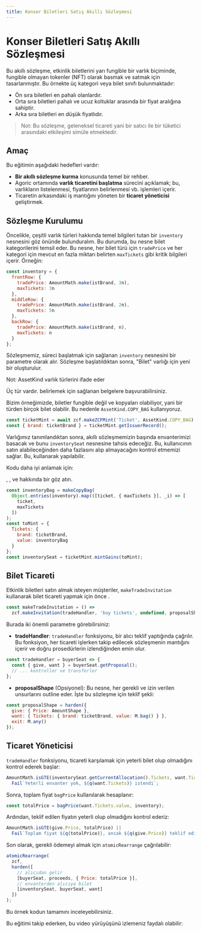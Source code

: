 ```yaml
---
title: Konser Biletleri Satış Akıllı Sözleşmesi
--- 
```


# Konser Biletleri Satış Akıllı Sözleşmesi

Bu akıllı sözleşme, etkinlik biletlerini yarı fungible bir varlık biçiminde, fungible olmayan tokenler (NFT) olarak basmak ve satmak için tasarlanmıştır. Bu örnekte üç kategori veya bilet sınıfı bulunmaktadır:

- Ön sıra biletleri en pahalı olanlardır.
- Orta sıra biletleri pahalı ve ucuz koltuklar arasında bir fiyat aralığına sahiptir.
- Arka sıra biletleri en düşük fiyatlıdır.

> Not: Bu sözleşme, geleneksel ticareti yani bir satıcı ile bir tüketici arasındaki etkileşimi simüle etmektedir.

## Amaç

Bu eğitimin aşağıdaki hedefleri vardır:

- **Bir akıllı sözleşme kurma** konusunda temel bir rehber.
- Agoric ortamında **varlık ticaretini başlatma** sürecini açıklamak; bu, varlıkların listelenmesi, fiyatlarının belirlenmesi vb. işlemleri içerir.
- Ticaretin arkasındaki iş mantığını yöneten bir **ticaret yöneticisi** geliştirmek.

## Sözleşme Kurulumu

Öncelikle, çeşitli varlık türleri hakkında temel bilgileri tutan bir `inventory` nesnesini göz önünde bulunduralım. Bu durumda, bu nesne bilet kategorilerini temsil eder. Bu nesne, her bilet türü için `tradePrice` ve her kategori için mevcut en fazla miktarı belirten `maxTickets` gibi kritik bilgileri içerir. Örneğin:

```js
const inventory = {
  frontRow: {
    tradePrice: AmountMath.make(istBrand, 3n),
    maxTickets: 3n
  },
  middleRow: {
    tradePrice: AmountMath.make(istBrand, 2n),
    maxTickets: 5n
  },
  backRow: {
    tradePrice: AmountMath.make(istBrand, n),
    maxTickets: n
  }
};
```

Sözleşmemiz, süreci başlatmak için sağlanan `inventory` nesnesini bir parametre olarak alır. Sözleşme başlatıldıktan sonra, "Bilet" varlığı için yeni bir  oluşturulur.


Not: AssetKind varlık türlerini ifade eder

Üç tür  vardır.  belirlemek için sağlanan belgelere başvurabilirsiniz.

Bizim örneğimizde, biletler fungible değil ve kopyaları olabiliyor, yani bir türden birçok bilet olabilir. Bu nedenle `AssetKind.COPY_BAG` kullanıyoruz.



```js
const ticketMint = await zcf.makeZCFMint('Ticket', AssetKind.COPY_BAG);
const { brand: ticketBrand } = ticketMint.getIssuerRecord();
```

Varlığımız tanımlandıktan sonra, akıllı sözleşmemizin başında envanterimizi basacak ve bunu `inventorySeat` nesnesine tahsis edeceğiz. Bu, kullanıcının satın alabileceğinden daha fazlasını alıp almayacağını kontrol etmemizi sağlar. Bu,  kullanarak yapılabilir.


Kodu daha iyi anlamak için:

, ,  ve  hakkında bir göz atın.



```js
const inventoryBag = makeCopyBag(
  Object.entries(inventory).map(([ticket, { maxTickets }], _i) => [
    ticket,
    maxTickets
  ])
);
const toMint = {
  Tickets: {
    brand: ticketBrand,
    value: inventoryBag
  }
};
const inventorySeat = ticketMint.mintGains(toMint);
```

## Bilet Ticareti

Etkinlik biletleri satın almak isteyen müşteriler, `makeTradeInvitation` kullanarak bilet ticareti yapmak için önce .

```js
const makeTradeInvitation = () =>
  zcf.makeInvitation(tradeHandler, 'buy tickets', undefined, proposalShape);
```

Burada iki önemli parametre görebilirsiniz:

- **tradeHandler**: `tradeHandler` fonksiyonu, bir alıcı teklif yaptığında çağrılır. Bu fonksiyon, her ticareti işlerken takip edilecek sözleşmenin mantığını içerir ve doğru prosedürlerin izlendiğinden emin olur.

```js
const tradeHandler = buyerSeat => {
  const { give, want } = buyerSeat.getProposal();
  // ... kontroller ve transferler
};
```

- **proposalShape** (Opsiyonel): Bu nesne, her  gerekli ve izin verilen unsurlarını outline eder. İşte bu sözleşme için teklif şekli:

```js
const proposalShape = harden({
  give: { Price: AmountShape },
  want: { Tickets: { brand: ticketBrand, value: M.bag() } },
  exit: M.any()
});
```

## Ticaret Yöneticisi

`tradeHandler` fonksiyonu, ticareti karşılamak için yeterli bilet olup olmadığını kontrol ederek başlar:

```js
AmountMath.isGTE(inventorySeat.getCurrentAllocation().Tickets, want.Tickets) ||
  Fail`Yeterli envanter yok, ${q(want.Tickets)} istendi`;
```

Sonra, toplam fiyat `bagPrice` kullanılarak hesaplanır:

```js
const totalPrice = bagPrice(want.Tickets.value, inventory);
```

Ardından, teklif edilen fiyatın yeterli olup olmadığını kontrol ederiz:

```js
AmountMath.isGTE(give.Price, totalPrice) ||
  Fail`Toplam fiyat ${q(totalPrice)}, ancak ${q(give.Price)} teklif edildi`;
```

Son olarak, gerekli ödemeyi almak için `atomicRearrange` çağrılabilir:

```js
atomicRearrange(
  zcf,
  harden([
    // alıcıdan gelir
    [buyerSeat, proceeds, { Price: totalPrice }],
    // envanterden alıcıya bilet
    [inventorySeat, buyerSeat, want]
  ])
);
```

Bu örnek kodun tamamını  inceleyebilirsiniz.

Bu eğitimi takip ederken, bu video yürüyüşünü izlemeniz faydalı olabilir:



